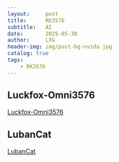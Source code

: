 ```yaml
---
layout:     post
title:      RK3576
subtitle:   AI
date:       2025-05-30
author:     LXG
header-img: img/post-bg-nvida.jpg
catalog: true
tags:
    - RK3576
---
```


## Luckfox-Omni3576

[Luckfox-Omni3576](https://www.luckfox.cn/Luckfox-Omni3576)

## LubanCat

[LubanCat](https://doc.embedfire.com/products/link/zh/latest/linux/ebf_lubancat.html)




